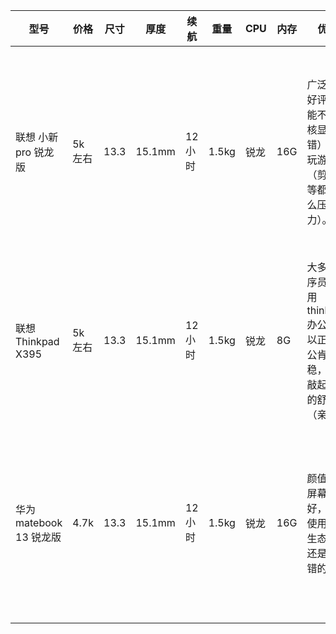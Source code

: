 |型号|价格|尺寸|厚度|续航|重量|CPU|内存|优点|缺点|链接|
|----|----|----|----|----|----|----|----|----|----|----|
|联想 小新pro 锐龙版|5k左右|13.3|15.1mm|12小时|1.5kg|锐龙|16G|广泛散热好评，性能不错，核显（不错）可以玩游戏（剪视频等都没什么压力）。|usb接口少（1个），有测评说屏幕颜色偏黄？高配版缺货|https://item.jd.com/100013291032.html|
|联想 Thinkpad X395|5k左右|13.3|15.1mm|12小时|1.5kg|锐龙|8G|大多数程序员都是用thinkpad办公，所以正常办公肯定很稳，键盘敲起是真的舒服（亲测）|价格和硬件比起来稍贵|https://item.jd.com/100007317132.html|
|华为 matebook 13 锐龙版|4.7k|13.3|15.1mm|12小时|1.5kg|锐龙|16G|颜值高，屏幕效果好，如果使用华为生态的话还是很不错的|个人感觉华为东西普遍偏贵一丢丢，感觉比起来小新最香|https://item.jd.com/100011045982.html|

